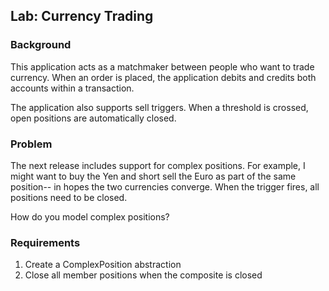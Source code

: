 ## Lab: Currency Trading

### Background
This application acts as a matchmaker between people who want to trade 
currency. When an order is placed, the application debits and credits 
both accounts within a transaction. 

The application also supports sell triggers. When a threshold is crossed, 
open positions are automatically closed.


### Problem
The next release includes support for complex positions. For example, 
I might want to buy the Yen and short sell the Euro as part of the same 
position-- in hopes the two currencies converge. When the trigger fires, all 
positions need to be closed.

How do you model complex positions?


### Requirements
1. Create a ComplexPosition abstraction
2. Close all member positions when the composite is closed

